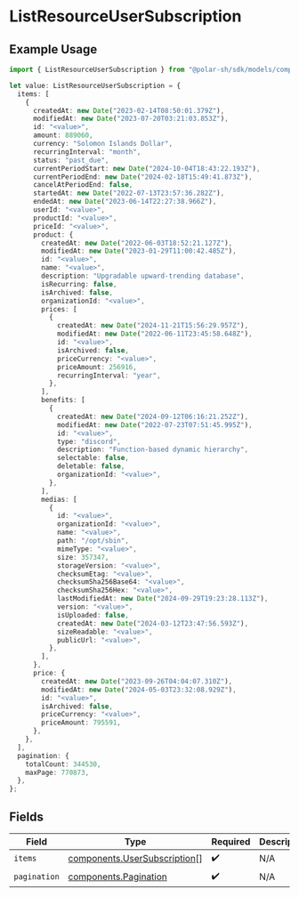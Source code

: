 # ListResourceUserSubscription

## Example Usage

```typescript
import { ListResourceUserSubscription } from "@polar-sh/sdk/models/components";

let value: ListResourceUserSubscription = {
  items: [
    {
      createdAt: new Date("2023-02-14T08:50:01.379Z"),
      modifiedAt: new Date("2023-07-20T03:21:03.853Z"),
      id: "<value>",
      amount: 889060,
      currency: "Solomon Islands Dollar",
      recurringInterval: "month",
      status: "past_due",
      currentPeriodStart: new Date("2024-10-04T18:43:22.193Z"),
      currentPeriodEnd: new Date("2024-02-18T15:49:41.873Z"),
      cancelAtPeriodEnd: false,
      startedAt: new Date("2022-07-13T23:57:36.282Z"),
      endedAt: new Date("2023-06-14T22:27:38.966Z"),
      userId: "<value>",
      productId: "<value>",
      priceId: "<value>",
      product: {
        createdAt: new Date("2022-06-03T18:52:21.127Z"),
        modifiedAt: new Date("2023-01-29T11:00:42.485Z"),
        id: "<value>",
        name: "<value>",
        description: "Upgradable upward-trending database",
        isRecurring: false,
        isArchived: false,
        organizationId: "<value>",
        prices: [
          {
            createdAt: new Date("2024-11-21T15:56:29.957Z"),
            modifiedAt: new Date("2022-06-11T23:45:58.648Z"),
            id: "<value>",
            isArchived: false,
            priceCurrency: "<value>",
            priceAmount: 256916,
            recurringInterval: "year",
          },
        ],
        benefits: [
          {
            createdAt: new Date("2024-09-12T06:16:21.252Z"),
            modifiedAt: new Date("2022-07-23T07:51:45.995Z"),
            id: "<value>",
            type: "discord",
            description: "Function-based dynamic hierarchy",
            selectable: false,
            deletable: false,
            organizationId: "<value>",
          },
        ],
        medias: [
          {
            id: "<value>",
            organizationId: "<value>",
            name: "<value>",
            path: "/opt/sbin",
            mimeType: "<value>",
            size: 357347,
            storageVersion: "<value>",
            checksumEtag: "<value>",
            checksumSha256Base64: "<value>",
            checksumSha256Hex: "<value>",
            lastModifiedAt: new Date("2024-09-29T19:23:28.113Z"),
            version: "<value>",
            isUploaded: false,
            createdAt: new Date("2024-03-12T23:47:56.593Z"),
            sizeReadable: "<value>",
            publicUrl: "<value>",
          },
        ],
      },
      price: {
        createdAt: new Date("2023-09-26T04:04:07.310Z"),
        modifiedAt: new Date("2024-05-03T23:32:08.929Z"),
        id: "<value>",
        isArchived: false,
        priceCurrency: "<value>",
        priceAmount: 795591,
      },
    },
  ],
  pagination: {
    totalCount: 344530,
    maxPage: 770873,
  },
};
```

## Fields

| Field                                                                        | Type                                                                         | Required                                                                     | Description                                                                  |
| ---------------------------------------------------------------------------- | ---------------------------------------------------------------------------- | ---------------------------------------------------------------------------- | ---------------------------------------------------------------------------- |
| `items`                                                                      | [components.UserSubscription](../../models/components/usersubscription.md)[] | :heavy_check_mark:                                                           | N/A                                                                          |
| `pagination`                                                                 | [components.Pagination](../../models/components/pagination.md)               | :heavy_check_mark:                                                           | N/A                                                                          |